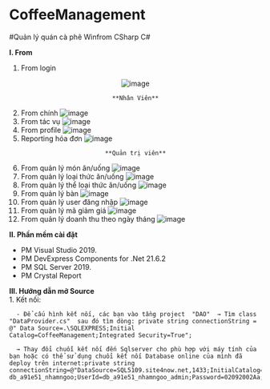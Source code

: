   # CoffeeManagement
  #Quản lý quán cà phê Winfrom CSharp C#
  
  __I. From__
  
  1. From login
  
   <div align="center">
  
  ![image](https://user-images.githubusercontent.com/107678223/209601895-42e9d5f1-6c83-4f52-a639-9c860911a488.png)
  
  </div>

<div align="center">

    **Nhân Viên**
  
</div>
  
  
  2. From chính
  ![image](https://user-images.githubusercontent.com/107678223/209601988-674092c9-1549-4c9c-85e9-a913b6143982.png)
  3. From tác vụ
  ![image](https://user-images.githubusercontent.com/107678223/210324354-e9132fdd-789d-4b3d-94c3-6bd2d1a68d6c.png)
  4. From profile
  ![image](https://user-images.githubusercontent.com/107678223/209602090-9c60f173-4883-439c-aae2-741dff65597d.png)
  5. Reporting hóa đơn
  ![image](https://user-images.githubusercontent.com/107678223/209602245-01bff54a-540f-474c-a774-085e6f89b640.png)
  
<div align="center">

    **Quản trị viên**
  
</div>

  6. From quản lý món ăn/uống
  ![image](https://user-images.githubusercontent.com/107678223/210323292-11c451cc-f7b7-4174-b272-08a979469a4e.png)
  7. From quản lý loại thức ăn/uống
  ![image](https://user-images.githubusercontent.com/107678223/210323390-6b2f1522-8bd3-4cf3-9d8d-17a2a25b2678.png)
  8. From quản lý thể loại thức ăn/uống
  ![image](https://user-images.githubusercontent.com/107678223/210323451-84cadc28-842e-42cd-975e-1173826b3d88.png)
  9. From quản lý bàn
  ![image](https://user-images.githubusercontent.com/107678223/210323498-7d81271d-3c89-45c0-b77e-0cb6dfa9bb7e.png)
  10. From quản lý user đăng nhập
  ![image](https://user-images.githubusercontent.com/107678223/210323565-17301276-1171-41ed-a367-21f619c49d89.png)
  11. From quản lý mã giảm giá
  ![image](https://user-images.githubusercontent.com/107678223/210323622-bbcbb1a0-357e-4d47-a58a-7e25f9d5322a.png)
  12. From quản lý doanh thu theo ngày tháng
  ![image](https://user-images.githubusercontent.com/107678223/210323721-86ccb034-fddb-4656-8429-a1b548635c81.png)
  
  
  
  __II. Phần mềm cài đặt__
  -	PM Visual Studio 2019.
  -	PM DevExpress Components for .Net 21.6.2
  -	PM SQL Server 2019.
  -	PM Crystal Report  
 
  __III. Hướng dẫn mở Source__  
    1. Kết nối:
    
      - Để cấu hình kết nối, các bạn vào tầng project  "DAO"  → Tìm class "DataProvider.cs"  sau đó tìm dòng: private string connectionString = @" Data Source=.\SQLEXPRESS;Initial Catalog=CoffeeManagement;Integrated Security=True"; 
      
      → Thay đổi chuỗi kết nối đến Sqlserver cho phù hợp với máy tính của bạn hoặc có thể sử dụng chuổi kết nối Database online của mình đã deploy trên internet:private string connectionString=@"DataSource=SQL5109.site4now.net,1433;InitialCatalog= db_a91e51_nhamngoo;UserId=db_a91e51_nhamngoo_admin;Password=02092002Aa;"
